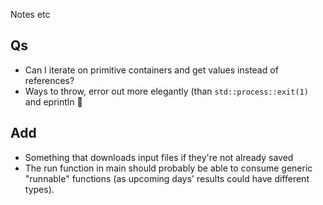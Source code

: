 Notes etc


## Qs
- Can I iterate on primitive containers and get values instead of references?
- Ways to throw, error out more elegantly (than `std::process::exit(1)` and eprintln 🫠

## Add
- Something that downloads input files if they're not already saved
- The run function in main should probably be able to consume generic "runnable" functions (as upcoming days' results could have different types).
